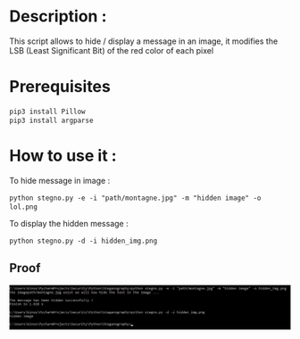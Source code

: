 # Description :
This script allows to hide / display a message in an image, it modifies the LSB (Least Significant Bit) of the red color of each pixel

# Prerequisites

```
pip3 install Pillow
pip3 install argparse
```

# How to use it :

To hide message in image :
```
python stegno.py -e -i "path/montagne.jpg" -m "hidden image" -o lol.png
```

To display the hidden message :
```
python stegno.py -d -i hidden_img.png
```

## Proof
<img src="img/proove.jpg">
